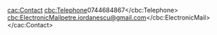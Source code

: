

<cac:Contact>
    <cbc:Telephone>0744684867</cbc:Telephone>
    <cbc:ElectronicMail>petre.iordanescu@gmail.com</cbc:ElectronicMail>
</cac:Contact>

